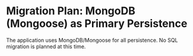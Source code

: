 
# Migration Plan: MongoDB (Mongoose) as Primary Persistence

The application uses MongoDB/Mongoose for all persistence. No SQL migration is planned at this time.

